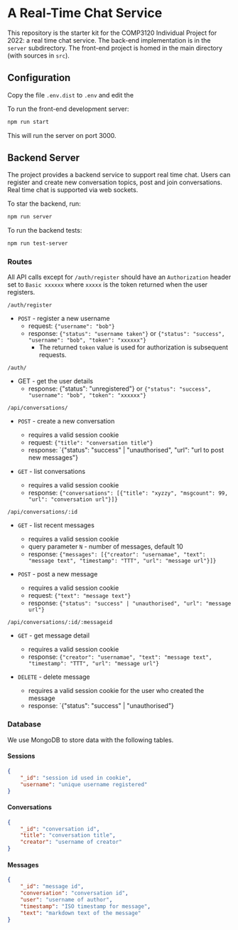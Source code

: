 # A Real-Time Chat Service

This repository is the starter kit for the COMP3120 Individual Project 
for 2022: a real time chat service.  The back-end implementation is 
in the `server` subdirectory.  The front-end project is homed in the 
main directory (with sources in `src`).  

## Configuration

Copy the file `.env.dist` to `.env` and edit the 

To run the front-end development server:

```bash
npm run start
```

This will run the server on port 3000.

## Backend Server

The project provides a backend service to support real time chat.   Users can
register and create new conversation topics, post and join conversations.
Real time chat is supported via web sockets.

To star the backend, run:

```bash
npm run server
```

To run the backend tests:

```bash
npm run test-server
```

### Routes

All API calls except for `/auth/register` should have
an `Authorization` header set to `Basic xxxxxx`  where `xxxxx` is the token returned when
the user registers.  

`/auth/register`

* `POST` - register a new username
  * request: `{"username": "bob"}`
  * response: `{"status": "username taken"}` or `{"status": "success", "username": "bob", "token": "xxxxxx"}`
    * The returned `token` value is used for authorization is subsequent requests.

`/auth/`

* GET - get the user details
  * response: {"status": "unregistered"} or `{"status": "success", "username": "bob", "token": "xxxxxx"}`

`/api/conversations/`

* `POST` - create a new conversation
  * requires a valid session cookie
  * request: `{"title": "conversation title"}`
  * response: `{"status": "success" | "unauthorised", "url": "url to post new messages"}

* `GET` - list conversations
  * requires a valid session cookie
  * response: `{"conversations": [{"title": "xyzzy", "msgcount": 99, "url": "conversation url"}]}`

`/api/conversations/:id`

* `GET` - list recent messages
  * requires a valid session cookie
  * query parameter `N` - number of messages, default 10
  * response: `{"messages": [{"creator": "usernamae", "text": "message text", "timestamp": "TTT", "url": "message url"}]}`

* `POST` - post a new message
  * requires a valid session cookie
  * request: `{"text": "message text"}`
  * response: `{"status": "success" | "unauthorised", "url": "message url"}`

`/api/conversations/:id/:messageid`

* `GET` - get message detail
  * requires a valid session cookie
  * response: `{"creator": "usernamae", "text": "message text", "timestamp": "TTT", "url": "message url"}`

* `DELETE` - delete message
  * requires a valid session cookie for the user who created the message
  * response: `{"status": "success" | "unauthorised"}

### Database

We use MongoDB to store data with the following tables.

#### Sessions

```json
{
    "_id": "session id used in cookie",
    "username": "unique username registered"
}
```

#### Conversations

```json
{
    "_id": "conversation id",
    "title": "conversation title",
    "creator": "username of creator"
}
```

#### Messages

```json
{
    "_id": "message id",
    "conversation": "conversation id",
    "user": "username of author",
    "timestamp": "ISO timestamp for message",
    "text": "markdown text of the message"
}
```
